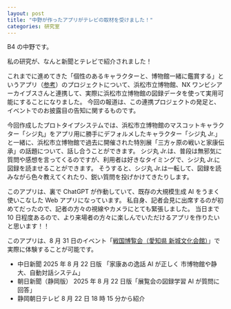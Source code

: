 ```yaml
---
layout: post
title: "中野が作ったアプリがテレビの取材を受けました！"
categories: 研究室
---
```


B4 の中野です。

私の研究が、なんと新聞とテレビで紹介されました！

これまでに進めてきた「個性のあるキャラクターと、博物館一緒に鑑賞する」というアプリ（[参考](https://shoji-lab.github.io/%E7%99%BA%E8%A1%A8/2025/03/05/DEIM2025Award.html)）のプロジェクトについて、浜松市立博物館、NX ワンビシアーカイブスさんと連携して、実際に浜松市立博物館の図録データを使って実用可能にすることになりました。
今回の報道は、この連携プロジェクトの発足と、イベントでのお披露目の告知に関するものです。


今回作成したプロトタイプシステムでは、浜松市立博物館のマスコットキャラクター「シジ丸」をアプリ用に勝手にデフォルメしたキャラクター「シジ丸 Jr.」と一緒に、浜松市立博物館で過去に開催された特別展「三方ヶ原の戦いと家康伝承」の話題について、話し合うことができます。
シジ丸 Jr.は、普段は無邪気に質問や感想を言ってくるのですが、利用者は好きなタイミングで、シジ丸 Jr.に図録を読ませることができます。
そうすると、シジ丸 Jr.は一転して、図録を読みながら色々教えてくれたり、鋭い質問を投げかけてきたりします。


このアプリは、裏で ChatGPT が作動していて、既存の大規模生成 AI をうまく使いこなした Web アプリになっています。
私自身、記者会見に出席するのが初めてだったので、記者の方々の視線やカメラにとても緊張しました。
当日まで 10 日程度あるので、より来場者の方々に楽しんでいただけるアプリを作りたいと思います！！

このアプリは、8 月 31 日のイベント「[戦国博覧会（愛知県 新城文化会館）](https://www.city.shinshiro.lg.jp/mokuteki/shisetu/shiryokan/shitaragahara/SENGOKU-EXPO.html)」で実際に体験することが可能です。

- 中日新聞 2025 年 8 月 22 日版 「家康あの逸話 AI が正しく 市博物館や静大、自動対話システム」
- 朝日新聞（静岡版） 2025 年 8 月 22 日版「展覧会の図録学習 AI が質問に回答」
- 静岡朝日テレビ 8 月 22 日 18 時 15 分から紹介

